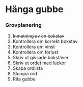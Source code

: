 # Hänga gubbe

### Grovplanering

1. ~~Inmatning av en bokstav~~
2. Kontrollera om korrekt bokstav
3. Kontrollera om vinst
4. Kontrollera om förlust
5. Skriv ut gissade bokstäver
6. Skriv ut ordet med luckor
7. Skapa ordlista
8. Slumpa ord
9. Rita gubbe


